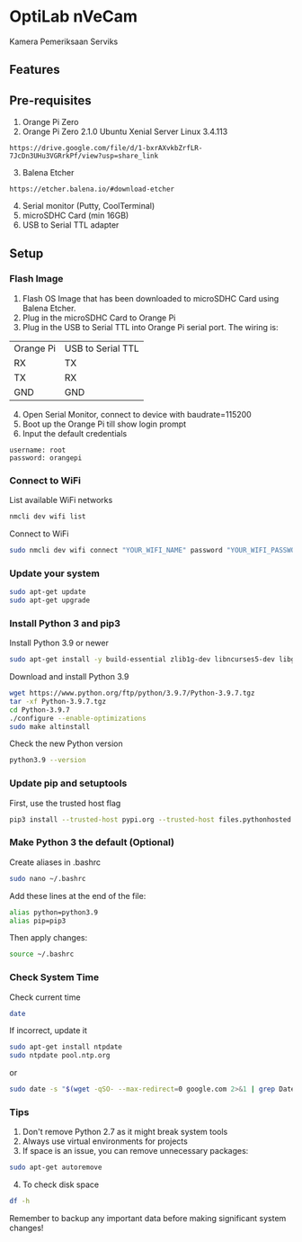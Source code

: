 # OptiLab nVeCam

Kamera Pemeriksaan Serviks

## Features

## Pre-requisites
1. Orange Pi Zero
2. Orange Pi Zero 2.1.0 Ubuntu Xenial Server Linux 3.4.113
```
https://drive.google.com/file/d/1-bxrAXvkbZrfLR-7JcDn3UHu3VGRrkPf/view?usp=share_link
```
3. Balena Etcher
```
https://etcher.balena.io/#download-etcher
```
4. Serial monitor (Putty, CoolTerminal)
5. microSDHC Card (min 16GB)
6. USB to Serial TTL adapter

## Setup
### Flash Image
1. Flash OS Image that has been downloaded to microSDHC Card using Balena Etcher.
2. Plug in the microSDHC Card to Orange Pi
3. Plug in the USB to Serial TTL into Orange Pi serial port. The wiring is:

<table>
  <tr>
    <td>Orange Pi</td>
    <td>USB to Serial TTL</td>
  </tr>
  <tr>
    <td>RX</td>
    <td>TX</td>
  </tr>
  <tr>
    <td>TX</td>
    <td>RX</td>
  </tr>
  <tr>
    <td>GND</td>
    <td>GND</td>
  </tr>
</table>

4. Open Serial Monitor, connect to device with baudrate=115200
5. Boot up the Orange Pi till show login prompt
6. Input the default credentials
```
username: root
password: orangepi
```


### Connect to WiFi
List available WiFi networks
```bash
nmcli dev wifi list
```

Connect to WiFi
```bash
sudo nmcli dev wifi connect "YOUR_WIFI_NAME" password "YOUR_WIFI_PASSWORD"
```

### Update your system
```bash
sudo apt-get update
sudo apt-get upgrade
```

### Install Python 3 and pip3
Install Python 3.9 or newer
```bash
sudo apt-get install -y build-essential zlib1g-dev libncurses5-dev libgdbm-dev libnss3-dev libssl-dev libreadline-dev libffi-dev
```

Download and install Python 3.9
```bash
wget https://www.python.org/ftp/python/3.9.7/Python-3.9.7.tgz
tar -xf Python-3.9.7.tgz
cd Python-3.9.7
./configure --enable-optimizations
sudo make altinstall
```

Check the new Python version
```bash
python3.9 --version
```

### Update pip and setuptools
First, use the trusted host flag
```bash
pip3 install --trusted-host pypi.org --trusted-host files.pythonhosted.org -U pip setuptools
```

### Make Python 3 the default (Optional)
Create aliases in .bashrc
```bash
sudo nano ~/.bashrc
```

Add these lines at the end of the file:
```bash
alias python=python3.9
alias pip=pip3
```

Then apply changes:
```bash
source ~/.bashrc
```

### Check System Time
Check current time
```bash
date
```

If incorrect, update it
```bash
sudo apt-get install ntpdate
sudo ntpdate pool.ntp.org
```
or
```bash
sudo date -s "$(wget -qSO- --max-redirect=0 google.com 2>&1 | grep Date: | cut -d' ' -f5-8)Z"
```

### Tips
1. Don't remove Python 2.7 as it might break system tools
2. Always use virtual environments for projects
3. If space is an issue, you can remove unnecessary packages:
```bash
sudo apt-get autoremove
```
4. To check disk space
```bash
df -h
```
Remember to backup any important data before making significant system changes!
